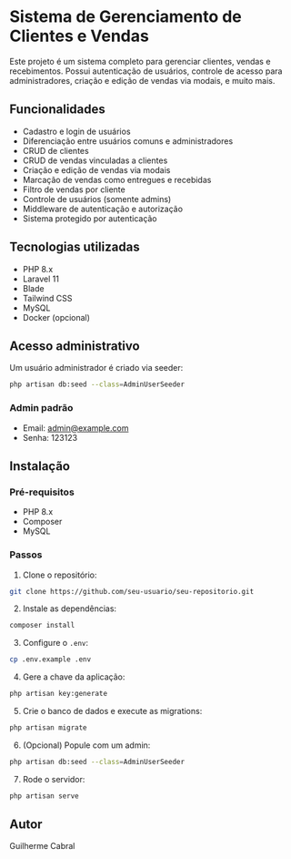# Sistema de Gerenciamento de Clientes e Vendas

Este projeto é um sistema completo para gerenciar clientes, vendas e recebimentos. Possui autenticação de usuários, controle de acesso para administradores, criação e edição de vendas via modais, e muito mais.

## Funcionalidades

-   Cadastro e login de usuários
-   Diferenciação entre usuários comuns e administradores
-   CRUD de clientes
-   CRUD de vendas vinculadas a clientes
-   Criação e edição de vendas via modais
-   Marcação de vendas como entregues e recebidas
-   Filtro de vendas por cliente
-   Controle de usuários (somente admins)
-   Middleware de autenticação e autorização
-   Sistema protegido por autenticação

## Tecnologias utilizadas

-   PHP 8.x
-   Laravel 11
-   Blade
-   Tailwind CSS
-   MySQL
-   Docker (opcional)

## Acesso administrativo

Um usuário administrador é criado via seeder:

```bash
php artisan db:seed --class=AdminUserSeeder
```

### Admin padrão

-   Email: admin@example.com
-   Senha: 123123

## Instalação

### Pré-requisitos

-   PHP 8.x
-   Composer
-   MySQL

### Passos

1. Clone o repositório:

```bash
git clone https://github.com/seu-usuario/seu-repositorio.git
```

2. Instale as dependências:

```bash
composer install
```

3. Configure o `.env`:

```bash
cp .env.example .env
```

4. Gere a chave da aplicação:

```bash
php artisan key:generate
```

5. Crie o banco de dados e execute as migrations:

```bash
php artisan migrate
```

6. (Opcional) Popule com um admin:

```bash
php artisan db:seed --class=AdminUserSeeder
```

7. Rode o servidor:

```bash
php artisan serve
```

## Autor

Guilherme Cabral
